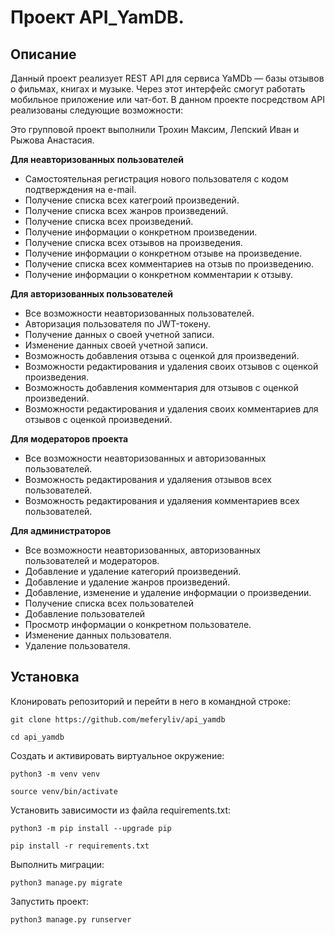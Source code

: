 # Проект API_YamDB.

## Описание

Данный проект реализует REST API для сервиса YaMDb — базы отзывов о фильмах, книгах и музыке. Через этот интерфейс
смогут работать мобильное приложение или чат-бот. В данном проекте посредством API реализованы следующие возможности:

Это групповой проект выполнили Трохин Максим, Лепский Иван и Рыжова Анастасия.

**Для неавторизованных пользователей**
- Самостоятельная регистрация нового пользователя с кодом подтверждения на e-mail.
- Получение списка всех категроий произведений.
- Получение списка всех жанров произведений.
- Получение списка всех произведений.
- Получение информации о конкретном произведении.
- Получение списка всех отзывов на произведения.
- Получение информации о конкретном отзыве на произведение.
- Получение списка всех комментариев на отзыв по произведению.
- Получение информации о конкретном комментарии к отзыву.

**Для авторизованных пользователей**
- Все возможности неавторизованных пользователей.
- Авторизация пользователя по JWT-токену.
- Получение данных о своей учетной записи.
- Изменение данных своей учетной записи.
- Возможность добавления отзыва с оценкой для произведений.
- Возможности редактирования и удаления своих отзывов с оценкой произведения.
- Возможность добавления комментария для отзывов с оценкой произведений.
- Возможности редактирования и удаления своих комментариев для отзывов с оценкой произведений.

**Для модераторов проекта**
- Все возможности неавторизованных и авторизованных пользователей.
- Возможность редактирования и удаляения отзывов всех пользователей.
- Возможность редактирования и удаляения комментариев всех пользователей.

**Для администраторов**
- Все возможности неавторизованных, авторизованных пользователей и модераторов.
- Добавление и удаление категорий произведений.
- Добавление и удаление жанров произведений.
- Добавление, изменение и удаление информации о произведении.
- Получение списка всех пользователей
- Добавление пользователей
- Просмотр информации о конкретном пользователе.
- Изменение данных пользователя.
- Удаление пользователя.


## Установка

Клонировать репозиторий и перейти в него в командной строке:

```
git clone https://github.com/meferyliv/api_yamdb
```
```
cd api_yamdb
```

Cоздать и активировать виртуальное окружение:

```
python3 -m venv venv
```
```
source venv/bin/activate
```

Установить зависимости из файла requirements.txt:

```
python3 -m pip install --upgrade pip
```
```
pip install -r requirements.txt
```

Выполнить миграции:

```
python3 manage.py migrate
```

Запустить проект:

```
python3 manage.py runserver
```
